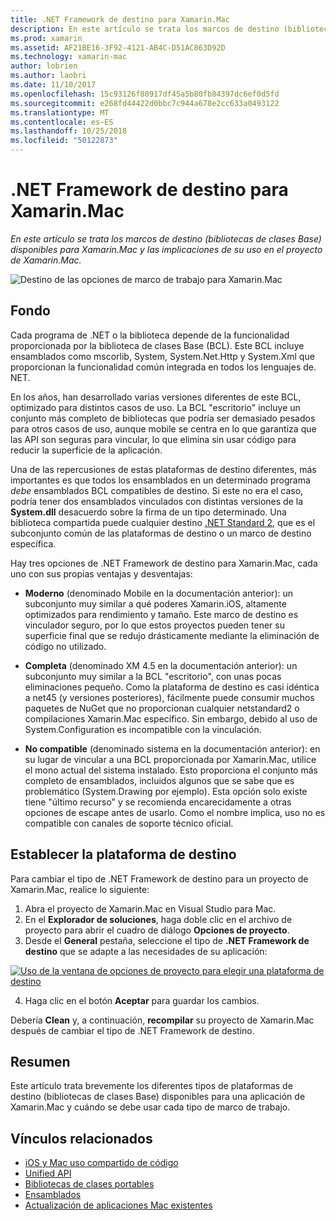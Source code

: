 ```yaml
---
title: .NET Framework de destino para Xamarin.Mac
description: En este artículo se trata los marcos de destino (bibliotecas de clases Base) disponibles para Xamarin.Mac y las implicaciones de su uso en el proyecto de Xamarin.Mac.
ms.prod: xamarin
ms.assetid: AF21BE16-3F92-4121-AB4C-D51AC863D92D
ms.technology: xamarin-mac
author: lobrien
ms.author: laobri
ms.date: 11/10/2017
ms.openlocfilehash: 15c93126f80917df45a5b80fb84397dc6ef0d5fd
ms.sourcegitcommit: e268fd44422d0bbc7c944a678e2cc633a0493122
ms.translationtype: MT
ms.contentlocale: es-ES
ms.lasthandoff: 10/25/2018
ms.locfileid: "50122873"
---
```

# <a name="target-framework-for-xamarinmac"></a>.NET Framework de destino para Xamarin.Mac

_En este artículo se trata los marcos de destino (bibliotecas de clases Base) disponibles para Xamarin.Mac y las implicaciones de su uso en el proyecto de Xamarin.Mac._

![Destino de las opciones de marco de trabajo para Xamarin.Mac](target-framework-images/select-target.png "opciones de marco de trabajo para Xamarin.Mac de destino")

## <a name="background"></a>Fondo

Cada programa de .NET o la biblioteca depende de la funcionalidad proporcionada por la biblioteca de clases Base (BCL). Este BCL incluye ensamblados como mscorlib, System, System.Net.Http y System.Xml que proporcionan la funcionalidad común integrada en todos los lenguajes de. NET.

En los años, han desarrollado varias versiones diferentes de este BCL, optimizado para distintos casos de uso. La BCL "escritorio" incluye un conjunto más completo de bibliotecas que podría ser demasiado pesados para otros casos de uso, aunque mobile se centra en lo que garantiza que las API son seguras para vincular, lo que elimina sin usar código para reducir la superficie de la aplicación.

Una de las repercusiones de estas plataformas de destino diferentes, más importantes es que todos los ensamblados en un determinado programa *debe* ensamblados BCL compatibles de destino. Si este no era el caso, podría tener dos ensamblados vinculados con distintas versiones de la **System.dll** desacuerdo sobre la firma de un tipo determinado. Una biblioteca compartida puede cualquier destino [.NET Standard 2](https://blog.xamarin.com/share-code-net-standard-2-0/), que es el subconjunto común de las plataformas de destino o un marco de destino específica.

Hay tres opciones de .NET Framework de destino para Xamarin.Mac, cada uno con sus propias ventajas y desventajas:

- **Moderno** (denominado Mobile en la documentación anterior): un subconjunto muy similar a qué poderes Xamarin.iOS, altamente optimizados para rendimiento y tamaño. Este marco de destino es vinculador seguro, por lo que estos proyectos pueden tener su superficie final que se redujo drásticamente mediante la eliminación de código no utilizado.

- **Completa** (denominado XM 4.5 en la documentación anterior): un subconjunto muy similar a la BCL "escritorio", con unas pocas eliminaciones pequeño. Como la plataforma de destino es casi idéntica a net45 (y versiones posteriores), fácilmente puede consumir muchos paquetes de NuGet que no proporcionan cualquier netstandard2 o compilaciones Xamarin.Mac específico. Sin embargo, debido al uso de System.Configuration es incompatible con la vinculación.

- **No compatible** (denominado sistema en la documentación anterior): en su lugar de vincular a una BCL proporcionada por Xamarin.Mac, utilice el mono actual del sistema instalado. Esto proporciona el conjunto más completo de ensamblados, incluidos algunos que se sabe que es problemático (System.Drawing por ejemplo). Esta opción solo existe tiene "último recurso" y se recomienda encarecidamente a otras opciones de escape antes de usarlo. Como el nombre implica, uso no es compatible con canales de soporte técnico oficial.

## <a name="setting-the-target-framework"></a>Establecer la plataforma de destino

Para cambiar el tipo de .NET Framework de destino para un proyecto de Xamarin.Mac, realice lo siguiente:

1. Abra el proyecto de Xamarin.Mac en Visual Studio para Mac.
2. En el **Explorador de soluciones**, haga doble clic en el archivo de proyecto para abrir el cuadro de diálogo **Opciones de proyecto**.
3. Desde el **General** pestaña, seleccione el tipo de **.NET Framework de destino** que se adapte a las necesidades de su aplicación:

  [![Uso de la ventana de opciones de proyecto para elegir una plataforma de destino](target-framework-images/select-target-full.png "utilizando la ventana de opciones de proyecto para elegir una plataforma de destino")](target-framework-images/select-target-full-large.png#lightbox)

4. Haga clic en el botón **Aceptar** para guardar los cambios.

Debería **Clean** y, a continuación, **recompilar** su proyecto de Xamarin.Mac después de cambiar el tipo de .NET Framework de destino.

## <a name="summary"></a>Resumen

Este artículo trata brevemente los diferentes tipos de plataformas de destino (bibliotecas de clases Base) disponibles para una aplicación de Xamarin.Mac y cuándo se debe usar cada tipo de marco de trabajo.


## <a name="related-links"></a>Vínculos relacionados

- [iOS y Mac uso compartido de código](~/cross-platform/macios/index.md)
- [Unified API](~/cross-platform/macios/unified/index.md)
- [Bibliotecas de clases portables](~/cross-platform/app-fundamentals/pcl.md)
- [Ensamblados](~/cross-platform/internals/available-assemblies.md)
- [Actualización de aplicaciones Mac existentes](~/cross-platform/macios/unified/updating-mac-apps.md)
